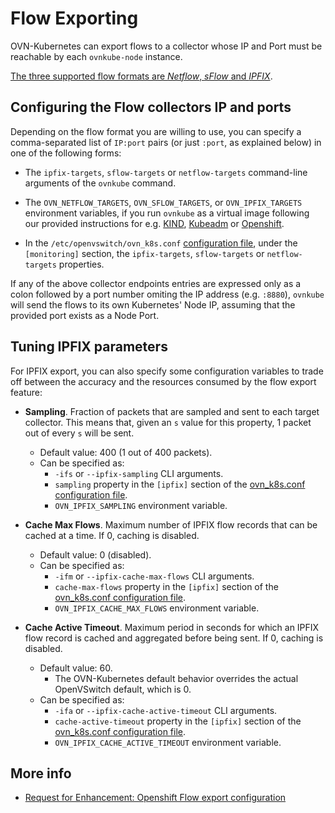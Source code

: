 # Flow Exporting

OVN-Kubernetes can export flows to a collector whose IP and Port must be reachable by each
`ovnkube-node` instance.

[The three supported flow formats are *Netflow*, *sFlow* and *IPFIX*](https://www.openvswitch.org/support/dist-docs/ovs-vswitchd.conf.db.5.html).

## Configuring the Flow collectors IP and ports

Depending on the flow format you are willing to use, you can specify a comma-separated list of
`IP:port` pairs (or just `:port`, as explained below) in one of the following forms:

* The `ipfix-targets`, `sflow-targets` or `netflow-targets` command-line arguments of
  the `ovnkube` command.

* The `OVN_NETFLOW_TARGETS`, `OVN_SFLOW_TARGETS`, or `OVN_IPFIX_TARGETS` environment variables, if
  you run `ovnkube` as a virtual image following our provided instructions for e.g. [KIND](./kind.md),
  [Kubeadm](./INSTALL.KUBEADM.md) or [Openshift](INSTALL.OPENSHIFT.md).

* In the `/etc/openvswitch/ovn_k8s.conf` [configuration file](./config.md), under the `[monitoring]`
  section, the `ipfix-targets`, `sflow-targets` or `netflow-targets` properties.

If any of the above collector endpoints entries are expressed only as a colon followed by a port
number omiting the IP address (e.g. `:8880`), `ovnkube` will send the flows to its own Kubernetes'
Node IP, assuming that the provided port exists as a Node Port.

## Tuning IPFIX parameters

For IPFIX export, you can also specify some configuration variables to trade off between the
accuracy and the resources consumed by the flow export feature:

* **Sampling**. Fraction of packets that are sampled and sent to each target collector. This means that,
  given an `s` value for this property, 1 packet out of every `s` will be sent.
  * Default value: 400 (1 out of 400 packets).
  * Can be specified as:
      - `-ifs` or `--ipfix-sampling` CLI arguments.
      - `sampling` property in the `[ipfix]` section of the [ovn_k8s.conf configuration file](./config.md).
      - `OVN_IPFIX_SAMPLING` environment variable.

* **Cache Max Flows**. Maximum number of IPFIX flow records that can be cached at a time. If 0, caching
  is disabled.
  * Default value: 0 (disabled).
  * Can be specified as:
    - `-ifm` or `--ipfix-cache-max-flows` CLI arguments.
    - `cache-max-flows` property in the `[ipfix]` section of the [ovn_k8s.conf configuration file](./config.md).
    - `OVN_IPFIX_CACHE_MAX_FLOWS` environment variable.

* **Cache Active Timeout**. Maximum period in seconds for which an IPFIX flow record is cached and
  aggregated before being sent. If 0, caching is disabled.
  * Default value: 60.
    - The OVN-Kubernetes default behavior overrides the actual OpenVSwitch default, which is 0.
  * Can be specified as:
    - `-ifa` or `--ipfix-cache-active-timeout` CLI arguments.
    - `cache-active-timeout` property in the `[ipfix]` section of the [ovn_k8s.conf configuration file](./config.md).
    - `OVN_IPFIX_CACHE_ACTIVE_TIMEOUT` environment variable.

## More info

* [Request for Enhancement: Openshift Flow export configuration](https://github.com/openshift/enhancements/blob/master/enhancements/network/ovs-flow-export-configuration.md)


